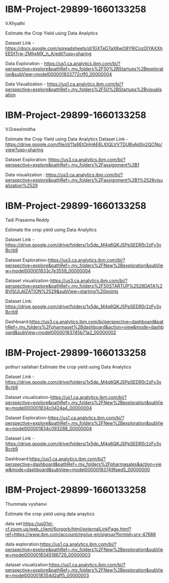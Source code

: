 # IBM-Project-29899-1660133258
V.Khyathi

Estimate the Crop Yield using Data Analytics

Dataset Link - https://docs.google.com/spreadsheets/d/1GXTeD7aX8wO8YRiCnzOIYAXXhEEDtTrw-ZMhxMX_h_A/edit?usp=sharing

Data Exploration - https://us1.ca.analytics.ibm.com/bi/?perspective=explore&pathRef=.my_folders%2F50%2BStartups%2Bexploration&subView=model000001833772cff0_00000004

Data Visualization - https://us1.ca.analytics.ibm.com/bi/?perspective=explore&pathRef=.my_folders%2F50%2BStartups%2Bvisualisation



# IBM-Project-29899-1660133258
V.Greeshmitha 

Estimate the Crop Yield using Data Analytics
Dataset Link - https://drive.google.com/file/d/11a9EtOnHAE6LXtQLVVTDUBvAd0n2QCNo/view?usp=sharing

Dataset Exploration: https://us3.ca.analytics.ibm.com/bi/?perspective=explore&pathRef=.my_folders%2Fassignment%2B1

Data visualization : https://us3.ca.analytics.ibm.com/bi/?perspective=explore&pathRef=.my_folders%2Fassignment%2B1%2528visualization%2529



# IBM-Project-29899-1660133258
Tadi Prasanna Reddy

Estimate the crop yield using Data Analytics

Dataset Link - https://drive.google.com/drive/folders/1x5dp_M4q6QKJSPpSEDR5r2zFy3vBcrb9

Dataset Exploration-https://us3.ca.analytics.ibm.com/bi/?perspective=explore&pathRef=.my_folders%2FNew%2Bexploration&subView=model000001833c7e3559_00000004

Dataset visualization-https://us3.ca.analytics.ibm.com/bi/?perspective=explore&pathRef=.my_folders%2F50STARTUP%2528DATA%2BVISULAIZATION%2529&subView=starting%20points

Dataset Link: https://drive.google.com/drive/folders/1x5dp_M4q6QKJSPpSEDR5r2zFy3vBcrb9

Dashboard:https://us3.ca.analytics.ibm.com/bi/perspective=dashboard&pathRef=.my_folders%2Fpharmaset%2Bdashboard&action=view&mode=dashboard&subView=model00000183745b71a2_00000002

# IBM-Project-29899-1660133258
pothuri sailahari
Estimate the crop yield using Data Analytics

Dataset Link - https://drive.google.com/drive/folders/1x5dp_M4q6QKJSPpSEDR5r2zFy3vBcrb9

Dataset visualization-https://us1.ca.analytics.ibm.com/bi/?perspective=explore&pathRef=.my_folders%2FNew%2Bexploration&subView=model000001834c0424a4_00000004

Dataset Exploration-https://us1.ca.analytics.ibm.com/bi/?perspective=explore&pathRef=.my_folders%2FNew%2Bexploration&subView=model000001834c093288_00000004

Dataset Link -https://drive.google.com/drive/folders/1x5dp_M4q6QKJSPpSEDR5r2zFy3vBcrb9

Dashboard:https://us1.ca.analytics.ibm.com/bi/?perspective=dashboard&pathRef=.my_folders%2Fpharmasales&action=view&mode=dashboard&subView=model00000183749faed5_00000000



# IBM-Project-29899-1660133258
Thummala vyshanvi

Estimate the crop yield using data anaytics

data set:https://us01st-cf.zoom.us/web_client/6orpgrb/html/externalLinkPage.html?ref=https://www.ibm.com/account/reg/us-en/signup?formid=urx-47688

data exploration:https://us1.ca.analytics.ibm.com/bi/?perspective=explore&pathRef=.my_folders%2FNew%2Bexploration&subView=model0000018345186729_00000003

dataset visualization:https://us1.ca.analytics.ibm.com/bi/?perspective=explore&pathRef=.my_folders%2FNew%2Bexploration&subView=model0000018354d2aff5_00000003
